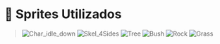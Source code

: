 # 👾 Sprites Utilizados


>![Char_idle_down](https://github.com/user-attachments/assets/760b02a7-ed52-4c9d-a76a-2f9c781abd8c)
>![Skel_4Sides](https://github.com/user-attachments/assets/bb14e13d-057e-4d68-b870-560af785b528)
>![Tree](https://github.com/user-attachments/assets/315b2cc6-fe2d-42a0-a04b-db638eb7175e)
>![Bush](https://github.com/user-attachments/assets/7207d8e3-499c-458d-98a4-4d91775f173d)
>![Rock](https://github.com/user-attachments/assets/4f4bd98f-13dd-4aea-b739-7dde73c4dbcc)
>![Grass](https://github.com/user-attachments/assets/69479c14-c1c7-4b8d-bbdd-5f5ccba9e55f)

